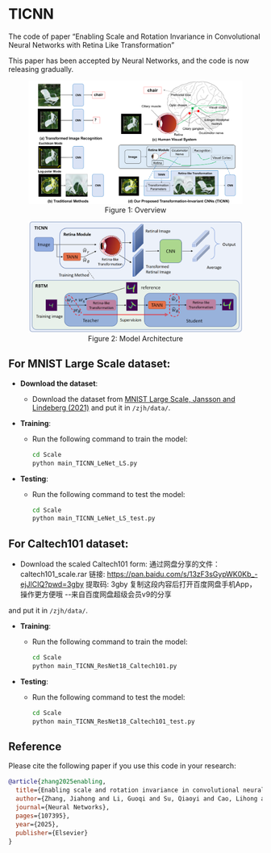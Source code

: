 # TICNN

The code of paper “Enabling Scale and Rotation Invariance in Convolutional Neural Networks with Retina Like Transformation”

This paper has been accepted by Neural Networks, and the code is now releasing gradually.

<figure style="text-align: center;">
    <img src="img/fig1.png" alt="Model Architecture" style="width:500px;">
    <figcaption>Figure 1: Overview</figcaption>
</figure>

<figure style="text-align: center;">
    <img src="img/ticnn.jpg" alt="Model Architecture" style="width:500px;">
    <figcaption>Figure 2: Model Architecture</figcaption>
</figure>

## For MNIST Large Scale dataset:

- **Download the dataset**:
  - Download the dataset from [MNIST Large Scale, Jansson and Lindeberg (2021)](https://zenodo.org/record/3820247) and put it in `/zjh/data/`.

- **Training**:
  - Run the following command to train the model:
    ```bash
    cd Scale
    python main_TICNN_LeNet_LS.py
    ```

- **Testing**:
  - Run the following command to test the model:
    ```bash
    cd Scale
    python main_TICNN_LeNet_LS_test.py
    ```

## For Caltech101 dataset:

  - Download the scaled Caltech101 form: 通过网盘分享的文件：caltech101_scale.rar
  链接: https://pan.baidu.com/s/13zF3sGypWK0Kb_-ejJlCIQ?pwd=3gby 提取码: 3gby 复制这段内容后打开百度网盘手机App，操作更方便哦 
  --来自百度网盘超级会员v9的分享 

  and put it in `/zjh/data/`.

- **Training**:
  - Run the following command to train the model:
    ```bash
    cd Scale
    python main_TICNN_ResNet18_Caltech101.py
    ```

- **Testing**:
  - Run the following command to test the model:
    ```bash
    cd Scale
    python main_TICNN_ResNet18_Caltech101_test.py
    ```

## Reference

Please cite the following paper if you use this code in your research:

```bibtex
@article{zhang2025enabling,
  title={Enabling scale and rotation invariance in convolutional neural networks with retina like transformation},
  author={Zhang, Jiahong and Li, Guoqi and Su, Qiaoyi and Cao, Lihong and Tian, Yonghong and Xu, Bo},
  journal={Neural Networks},
  pages={107395},
  year={2025},
  publisher={Elsevier}
}